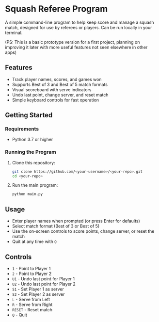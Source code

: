 # Squash Referee Program

A simple command-line program to help keep score and manage a squash match, designed for use by referees or players. Can be run locally in your terminal.

(PS: This is a basic prototype version for a first project, planning on improving it later with more useful features not seen elsewhere in other apps)

## Features

- Track player names, scores, and games won
- Supports Best of 3 and Best of 5 match formats
- Visual scoreboard with serve indicators
- Undo last point, change server, and reset match
- Simple keyboard controls for fast operation

## Getting Started

### Requirements

- Python 3.7 or higher

### Running the Program

1. Clone this repository:
   ```sh
   git clone https://github.com/<your-username>/<your-repo>.git
   cd <your-repo>
   ```
2. Run the main program:
   ```sh
   python main.py
   ```

## Usage

- Enter player names when prompted (or press Enter for defaults)
- Select match format (Best of 3 or Best of 5)
- Use the on-screen controls to score points, change server, or reset the match
- Quit at any time with `Q`

## Controls

- `1` - Point to Player 1
- `2` - Point to Player 2
- `U1` - Undo last point for Player 1
- `U2` - Undo last point for Player 2
- `S1` - Set Player 1 as server
- `S2` - Set Player 2 as server
- `L` - Serve from Left
- `R` - Serve from Right
- `RESET` - Reset match
- `Q` - Quit
